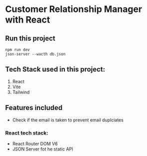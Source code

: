 # Customer Relationship Manager with React

## Run this project
```
npm run dev
json-server --wacth db.json
```
## Tech Stack used in this project:
1. React
2. Vite
3. Tailwind

## Features included
- Check if the email is taken to prevent email duplciates

### React tech stack:
- React Router DOM V6
- JSON Server fot he static API